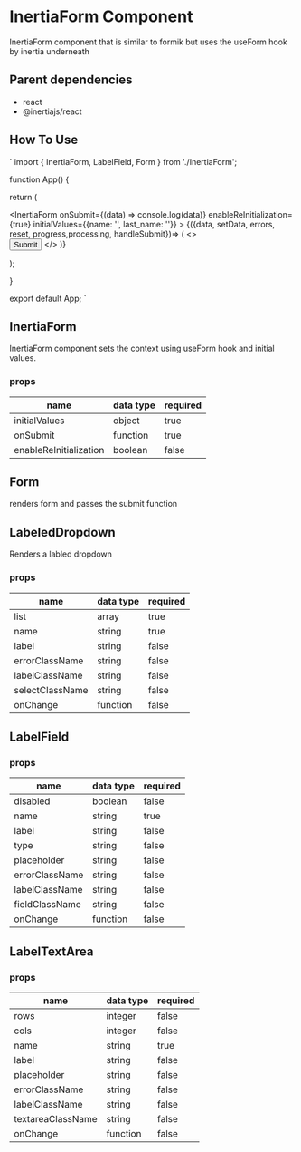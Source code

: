 # InertiaForm Component

InertiaForm component that is similar to formik but uses the useForm hook by inertia underneath

## Parent dependencies

- react
- @inertiajs/react

## How To Use

`
import { InertiaForm, LabelField, Form } from './InertiaForm';

function App() {

  return (
    <div className="App">
      <InertiaForm
      onSubmit={(data) => console.log(data)}
      enableReInitialization={true}
      initialValues={{name: '', last_name: ''}}
      >
        {({data, setData, errors, reset, progress,processing,  handleSubmit})=> (
          <>
          <Form>
            <LabelField label='Name' name='name'/>
            <LabelField label='Last Name' name='last_name' />
          </Form>
          <button onClick={handleSubmit}>Submit</button>
          </>
        )}
      </InertiaForm>
    </div>
  );

}

export default App;
`

## InertiaForm

InertiaForm component sets the context using useForm hook and initial values.

### props

|         name         | data type | required |
|----------------------|-----------|----------|
|initialValues         |  object   |   true   |
|  onSubmit            | function  |   true   |
|enableReInitialization| boolean   |   false  |

## Form

renders form and passes the submit function

## LabeledDropdown

Renders a labled dropdown

### props

|         name       | data type | required |
|--------------------|-----------|----------|
|        list        |   array   |  true    |
|        name        |   string  |  true    |
|        label       |   string  |  false   |
|   errorClassName   |   string  |  false   |
|   labelClassName   |   string  |  false   |
|   selectClassName  |   string  |  false   |
|   onChange         | function  |  false   |

## LabelField

### props

|         name       | data type | required |
|--------------------|-----------|----------|
|        disabled    |   boolean |  false   |
|        name        |   string  |  true    |
|        label       |   string  |  false   |
|        type        |   string  |  false   |
|     placeholder    |   string  |  false   |
|   errorClassName   |   string  |  false   |
|   labelClassName   |   string  |  false   |
|   fieldClassName   |   string  |  false   |
|   onChange         | function  |  false   |

## LabelTextArea

### props

|         name       | data type | required |
|--------------------|-----------|----------|
|        rows        |   integer |  false   |
|        cols        |   integer |  false   |
|        name        |   string  |  true    |
|        label       |   string  |  false   |
|     placeholder    |   string  |  false   |
|   errorClassName   |   string  |  false   |
|   labelClassName   |   string  |  false   |
|  textareaClassName |   string  |  false   |
|   onChange         | function  |  false   |
